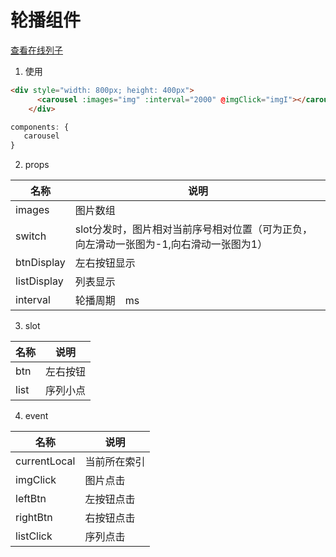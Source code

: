 # 轮播组件

[查看在线列子](https://caoshengxiang.github.io/comui/#/ui/carousel)

1. 使用

```html
<div style="width: 800px; height: 400px">
      <carousel :images="img" :interval="2000" @imgClick="imgI"></carousel>
    </div>
```

```js
components: {
   carousel
}
```

2. props

|名称|说明|
|----|----|
|images|图片数组|
|switch|slot分发时，图片相对当前序号相对位置（可为正负，向左滑动一张图为-1,向右滑动一张图为1）|
|btnDisplay|左右按钮显示|
|listDisplay|列表显示|
|interval|轮播周期　ms|


3. slot

|名称|说明|
|----|----|
|btn |左右按钮|
|  list |序列小点|

4. event

|名称|说明|
|----|----|
|currentLocal |当前所在索引|
| imgClick |图片点击|
| leftBtn　|左按钮点击|
| rightBtn　|右按钮点击|
| listClick　|序列点击|